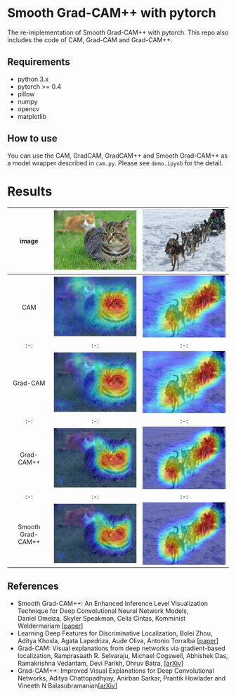 # Smooth Grad-CAM++ with pytorch
The re-implementation of Smooth Grad-CAM++ with pytorch.
This repo also includes the code of CAM, Grad-CAM and Grad-CAM++.

## Requirements
* python 3.x
* pytorch >= 0.4
* pillow
* numpy
* opencv
* matplotlib

## How to use
You can use the CAM, GradCAM, GradCAM++ and Smooth Grad-CAM++ as a model wrapper described in `cam.py`.
Please see `demo.ipynb` for the detail.

# Results
|image|![](sample/tigercat.jpg)|![](sample/dogsled.jpg)|
|:-:|:-:|:-:|
|CAM|![](sample/tiger_cat_cam.png)|![](sample/dogsled_dog_sled_dog_sleigh_cam.png)|
|:-:|:-:|:-:|
|Grad-CAM|![](sample/tiger_cat_gradcam.png)|![](sample/dogsled_dog_sled_dog_sleigh_gradcam.png)|
|:-:|:-:|:-:|
|Grad-CAM++|![](sample/tiger_cat_gradcampp.png)|![](sample/dogsled_dog_sled_dog_sleigh_gradcampp.png)|
|:-:|:-:|:-:|
|Smooth Grad-CAM++|![](sample/tiger_cat_smoothgradcampp.png)|![](sample/dogsled_dog_sled_dog_sleigh_smoothgradcampp.png)|

## References
* Smooth Grad-CAM++: An Enhanced Inference Level Visualization Technique for Deep Convolutional Neural Network Models,  
  Daniel Omeiza, Skyler Speakman, Celia Cintas, Komminist Weldermariam [[paper](https://arxiv.org/abs/1908.01224)]
* Learning Deep Features for Discriminative Localization, 
  Bolei Zhou, Aditya Khosla, Agata Lapedriza, Aude Oliva, Antonio Torralba [[paper](http://cnnlocalization.csail.mit.edu/Zhou_Learning_Deep_Features_CVPR_2016_paper.pdf)]
* Grad-CAM: Visual explanations from deep networks via gradient-based localization,
  Ramprasaath R. Selvaraju, Michael Cogswell, Abhishek Das, Ramakrishna Vedantam, Devi Parikh, Dhruv Batra, [[arXiv](https://arxiv.org/abs/1610.02391)]
* Grad-CAM++: Improved Visual Explanations for Deep Convolutional Networks,
  Aditya Chattopadhyay, Anirban Sarkar, Prantik Howlader and Vineeth N Balasubramanian[[arXiv](https://arxiv.org/pdf/1710.11063.pdf)]
  
